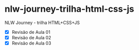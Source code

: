 # nlw-journey-trilha-html-css-js
NLW Journey - trilha HTML+CSS+JS

- [x] Revisão de Aula 01
- [x] Revisão de Aula 02
- [x] Revisão de Aula 03